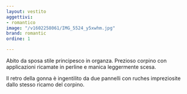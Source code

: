 ```yaml
---
layout: vestito
aggettivi:
- romantico
image: "/v1602258061/IMG_5524_y5xwhm.jpg"
brand: romantic
ordine: 1

---
```

Abito da sposa stile principesco in organza. Prezioso corpino con applicazioni ricamate in perline e manica leggermente scesa.

Il retro della gonna è ingentilito da due pannelli con ruches impreziosite dallo stesso ricamo del corpino.